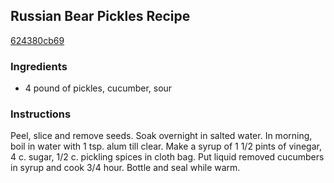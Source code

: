 ## Russian Bear Pickles Recipe

[624380cb69](http://cookeatshare.com/recipes/russian-bear-pickles-14916)

### Ingredients

 - 4 pound of pickles, cucumber, sour

### Instructions

Peel, slice and remove seeds. Soak overnight in salted water. In morning, boil in water with 1 tsp. alum till clear. Make a syrup of 1 1/2 pints of vinegar, 4 c. sugar, 1/2 c. pickling spices in cloth bag. Put liquid removed cucumbers in syrup and cook 3/4 hour. Bottle and seal while warm.